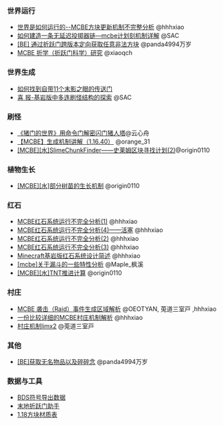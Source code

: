 
### 世界运行

- [世界是如何运行的--MCBE方块更新机制不完整分析](https://www.bilibili.com/read/cv6013612) @hhhxiao
- [如何建造一条无延迟投掷器链––mcbe计划刻机制详解](https://www.bilibili.com/read/cv15587328)  @SAC
- [[BE] 通过折跃门跨版本定向获取任意非法方块](https://www.bilibili.com/read/cv18560132) @panda4994万岁
- [MCBE 折学（折跃门科学）研究](https://www.bilibili.com/read/cv16696653) @xiaoqch

### 世界生成
- [如何找到自带11个末影之眼的传送门](https://docs.google.com/document/d/11xJoyOoc-G7PTWIEeMtnHiTDHaKxsUlfHTkCBTofg30/edit#)
- [喜 报-基岩版中多连刷怪结构的探索](https://www.bilibili.com/read/cv5434192) @SAC

### 刷怪
- [《猪门的世界》用命令门解密闪门猪人塔](https://www.bilibili.com/read/cv23890717)@云心舟
- [【MCBE】生成机制讲解（1.16.40）](https://www.bilibili.com/read/cv12809481) @orange_31
- [[MCBE][水]SlimeChunkFinder——史莱姆区块寻找计划(2)](https://www.bilibili.com/read/cv4643505)@origin0110

### 植物生长
 
- [[MCBE][水]部分树苗的生长机制](https://www.bilibili.com/read/cv4361187) @origin0110

### 红石
- [MCBE红石系统运行不完全分析(1)](https://www.bilibili.com/read/cv7581645) @hhhxiao
- [MCBE红石系统运行不完全分析(4)——活塞](https://www.bilibili.com/read/cv13617717)  @hhhxiao
- [MCBE红石系统运行不完全分析(2)](https://www.bilibili.com/read/cv7876046)  @hhhxiao
- [MCBE红石系统运行不完全分析(3)](https://www.bilibili.com/read/cv10907045)  @hhhxiao
- [Minecraft基岩版红石系统设计简述](https://www.bilibili.com/read/cv23851750)  @hhhxiao
- [[mcbe]关于漏斗的一些特性分析](https://www.bilibili.com/read/cv16438222) @Maple_枫溪
- [[MCBE][水]TNT推进计算](https://www.bilibili.com/read/cv6010181) @origin0110

### 村庄

- [MCBE 袭击（Raid）事件生成区域解析](https://www.bilibili.com/read/cv12005990) @OEOTYAN, 莵道三室戸 ,hhhxiao
- [一份比较详细的MCBE村庄机制解析](https://www.bilibili.com/read/cv5581369) @hhhxiao                      
- [村庄机制limx2](https://www.bilibili.com/read/cv7841838)   @莵道三室戸 

### 其他
- [ [BE]获取无名物品以及碎碎念](https://www.bilibili.com/read/cv16942297) @panda4994万岁


### 数据与工具

- [BDS符号导出数据](https://redbeanw44602.github.io/mcstructure/)
- [末地折跃门助手](https://xiaoqch.github.io/)
- [1.18方块材质表](https://xiaoqch.github.io/blocks.html)